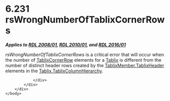 <html dir="LTR" xmlns:mshelp="http://msdn.microsoft.com/mshelp" xmlns:ddue="http://ddue.schemas.microsoft.com/authoring/2003/5" xmlns:xlink="http://www.w3.org/1999/xlink" xmlns:tool="http://www.microsoft.com/tooltip">
    <head>
        <meta http-equiv="Content-Type" content="text/html; CHARSET=utf-8"></meta>
        <meta name="save" content="history"></meta>
        <title>6.231 rsWrongNumberOfTablixCornerRows</title>
        <xml>
            <mshelp:toctitle title="6.231 rsWrongNumberOfTablixCornerRows"></mshelp:toctitle>
            <mshelp:rltitle title="[MS-RDL]: rsWrongNumberOfTablixCornerRows"></mshelp:rltitle>
            <mshelp:keyword index="A" term="ccc88f40-44bf-419d-8cbb-f5c2f73ff6f7"></mshelp:keyword>
            <mshelp:attr name="DCSext.ContentType" value="open specification"></mshelp:attr>
            <mshelp:attr name="AssetID" value="ccc88f40-44bf-419d-8cbb-f5c2f73ff6f7"></mshelp:attr>
            <mshelp:attr name="TopicType" value="kbRef"></mshelp:attr>
            <mshelp:attr name="DCSext.Title" value="[MS-RDL]: rsWrongNumberOfTablixCornerRows" />
        </xml>
    </head>
    <body>
        <div id="header">
            <h1 class="heading">6.231 rsWrongNumberOfTablixCornerRows</h1>
        </div>
        <div id="mainSection">
            <div id="mainBody">
                <div id="allHistory" class="saveHistory"></div>
                <div id="sectionSection0" class="section" name="collapseableSection">
                    

<p><b><i>Applies to </i></b><a href="1e855f94-4617-47e4-b89e-0856c6cb420f.html"><b><i>RDL 2008/01</i></b></a><b><i>,
</i></b><a href="3428e690-a348-4ec7-8a6a-8efb42d2cdee.html"><b><i>RDL 2010/01</i></b></a><b><i>,
and </i></b><a href="52ce3983-2bfc-4e72-9359-42aaf5fe4509.html"><b><i>RDL 2016/01</i></b></a></p>

<p><i>rsWrongNumberOfTablixCornerRows</i> is a critical error
that will occur when the number of <a href="079f1814-7516-4b42-82be-00126e990972.html">TablixCornerRow</a> elements
for a <a href="e42fb86e-799a-4202-8845-ac38831efccb.html">Tablix</a> is
different from the number of distinct header rows created by the <a href="90993eca-bc8f-4e4c-9eeb-e92ac7395c96.html">TablixMember.TablixHeader</a>
elements in the <a href="cec79793-0ca9-47b9-b2f0-465fb01fd808.html">Tablix.TablixColumnHierarchy</a>.</p>


                </div>
            </div>
        </div>
    </body>
</html>